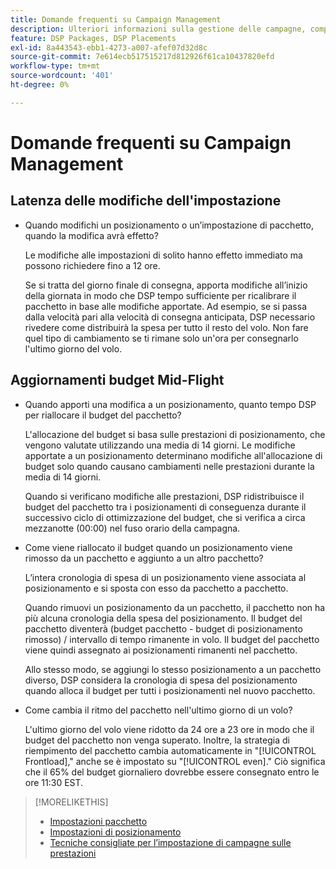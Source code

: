 ```yaml
---
title: Domande frequenti su Campaign Management
description: Ulteriori informazioni sulla gestione delle campagne, compreso il periodo di latenza per le modifiche e ciò che accade quando apporti modifiche al budget durante un volo.
feature: DSP Packages, DSP Placements
exl-id: 8a443543-ebb1-4273-a007-afef07d32d8c
source-git-commit: 7e614ecb517515217d812926f61ca10437820efd
workflow-type: tm+mt
source-wordcount: '401'
ht-degree: 0%

---
```


# Domande frequenti su Campaign Management

<!-- Most of this information should be moved into the relevant topics (especially editing topics). -->

## Latenza delle modifiche dell&#39;impostazione

* Quando modifichi un posizionamento o un’impostazione di pacchetto, quando la modifica avrà effetto?

   Le modifiche alle impostazioni di solito hanno effetto immediato ma possono richiedere fino a 12 ore.

   Se si tratta del giorno finale di consegna, apporta modifiche all’inizio della giornata in modo che DSP tempo sufficiente per ricalibrare il pacchetto in base alle modifiche apportate. Ad esempio, se si passa dalla velocità pari alla velocità di consegna anticipata, DSP necessario rivedere come distribuirà la spesa per tutto il resto del volo. Non fare quel tipo di cambiamento se ti rimane solo un&#39;ora per consegnarlo l&#39;ultimo giorno del volo.

## Aggiornamenti budget Mid-Flight

* Quando apporti una modifica a un posizionamento, quanto tempo DSP per riallocare il budget del pacchetto?

   L&#39;allocazione del budget si basa sulle prestazioni di posizionamento, che vengono valutate utilizzando una media di 14 giorni. Le modifiche apportate a un posizionamento determinano modifiche all&#39;allocazione di budget solo quando causano cambiamenti nelle prestazioni durante la media di 14 giorni.

   Quando si verificano modifiche alle prestazioni, DSP ridistribuisce il budget del pacchetto tra i posizionamenti di conseguenza durante il successivo ciclo di ottimizzazione del budget, che si verifica a circa mezzanotte (00:00) nel fuso orario della campagna.

* Come viene riallocato il budget quando un posizionamento viene rimosso da un pacchetto e aggiunto a un altro pacchetto?

   L’intera cronologia di spesa di un posizionamento viene associata al posizionamento e si sposta con esso da pacchetto a pacchetto.

   Quando rimuovi un posizionamento da un pacchetto, il pacchetto non ha più alcuna cronologia della spesa del posizionamento. Il budget del pacchetto diventerà (budget pacchetto - budget di posizionamento rimosso) / intervallo di tempo rimanente in volo. Il budget del pacchetto viene quindi assegnato ai posizionamenti rimanenti nel pacchetto.

   Allo stesso modo, se aggiungi lo stesso posizionamento a un pacchetto diverso, DSP considera la cronologia di spesa del posizionamento quando alloca il budget per tutti i posizionamenti nel nuovo pacchetto.

* Come cambia il ritmo del pacchetto nell&#39;ultimo giorno di un volo?

   L&#39;ultimo giorno del volo viene ridotto da 24 ore a 23 ore in modo che il budget del pacchetto non venga superato. Inoltre, la strategia di riempimento del pacchetto cambia automaticamente in &quot;[!UICONTROL Frontload],&quot; anche se è impostato su &quot;[!UICONTROL even].&quot; Ciò significa che il 65% del budget giornaliero dovrebbe essere consegnato entro le ore 11:30 EST.

>[!MORELIKETHIS]
>
>* [Impostazioni pacchetto](/help/dsp/campaign-management/packages/package-settings.md)
>* [Impostazioni di posizionamento](/help/dsp/campaign-management/placements/placement-settings.md)
>* [Tecniche consigliate per l’impostazione di campagne sulle prestazioni](/help/dsp/optimization/campaign-best-practices-performance.md)


